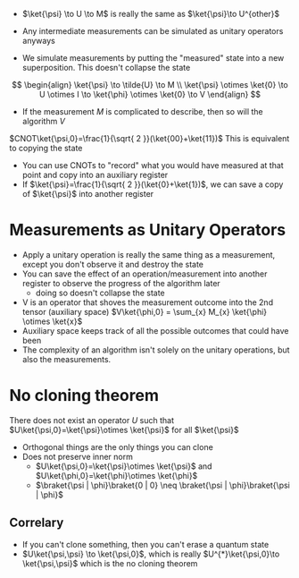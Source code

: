 - $\ket{\psi} \to U \to M$ is really the same as $\ket{\psi}\to U^{other}$
- Any intermediate measurements can be simulated as unitary operators anyways

- We simulate measurements by putting the "measured" state into a new superposition. This doesn't collapse the state

$$
\begin{align}
\ket{\psi}  \to \tilde{U} \to M \\
\ket{\psi} \otimes \ket{0} \to U \otimes I \to \ket{\phi} \otimes \ket{0} \to V
\end{align}
$$


- If the measurement $M$ is complicated to describe, then so will the algorithm $V$


$CNOT\ket{\psi,0}=\frac{1}{\sqrt{ 2 }}(\ket{00}+\ket{11})$ This is equivalent to copying the state 
- You can use CNOTs to "record" what you would have measured at that point and copy into an auxiliary register
- If $\ket{\psi}=\frac{1}{\sqrt{ 2 }}(\ket{0}+\ket{1})$, we can save a copy of $\ket{\psi}$ into another register

# Measurements as Unitary Operators
- Apply a unitary operation is really the same thing as a measurement, except you don't observe it and destroy the state
- You can save the effect of an operation/measurement into another register to observe the progress of the algorithm later
	- doing so doesn't collapse the state
- V is an operator that shoves the measurement outcome into the 2nd tensor (auxiliary space)  $V\ket{\phi,0} = \sum_{x} M_{x} \ket{\phi} \otimes \ket{x}$
- Auxiliary space keeps track of all the possible outcomes that could have been
- The complexity of an algorithm isn't solely on the unitary operations, but also the measurements. 

# No cloning theorem
There does not exist an operator $U$ such that $U\ket{\psi,0}=\ket{\psi}\otimes \ket{\psi}$ for all $\ket{\psi}$
- Orthogonal things are the only things you can clone
- Does not preserve inner norm
	- $U\ket{\psi,0}=\ket{\psi}\otimes \ket{\psi}$ and $U\ket{\phi,0}=\ket{\phi}\otimes \ket{\phi}$ 
	- $\braket{\psi | \phi}\braket{0 | 0} \neq \braket{\psi | \phi}\braket{\psi | \phi}$

## Correlary
- If you can't clone something, then you can't erase a quantum state
- $U\ket{\psi,\psi} \to \ket{\psi,0}$, which is really $U^{*}\ket{\psi,0}\to \ket{\psi,\psi}$ which is the no cloning theorem